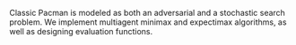 Classic Pacman is modeled as both an adversarial and a stochastic search problem. We implement multiagent minimax and expectimax algorithms, as well as designing evaluation functions.
